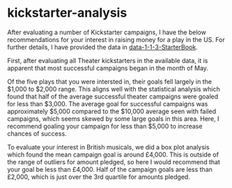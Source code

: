 # kickstarter-analysis
After evaluating a number of Kickstarter campaigns, I have the below recommendations for your interest in raising money for a play in the US. For further details, I have provided the data in [data-1-1-3-StarterBook](path/to/data-1-1-3-StarterBook.xlxs).

First, after evaluating all Theater kickstarters in the available data, it is apparent that most successful campaigns began in the month of May. 

Of the five plays that you were intersted in, their goals fell largely in the $1,000 to $2,000 range. This aligns well with the statistical analysis which found that half of the average successful theater campaigns were goaled for less than $3,000. The average goal for successful campaigns was approximately $5,000 compared to the $10,000 average seen with failed campaigns, which seems skewed by some large goals in this area. Here, I recommend goaling your campaign for less than $5,000 to increase chances of success. 

To evaluate your interest in British musicals, we did a box plot analysis which found the mean campaign goal is around £4,000. This is outside of the range of outliers for amount pledged, so here I would recommend that your goal be less than £4,000. Half of the campaign goals are less than £2,000, which is just over the 3rd quartile for amounts pledged.
